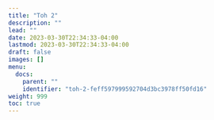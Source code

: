 ```yaml
---
title: "Toh 2"
description: ""
lead: ""
date: 2023-03-30T22:34:33-04:00
lastmod: 2023-03-30T22:34:33-04:00
draft: false
images: []
menu:
  docs:
    parent: ""
    identifier: "toh-2-feff597999592704d3bc3978ff50fd16"
weight: 999
toc: true
---
```

